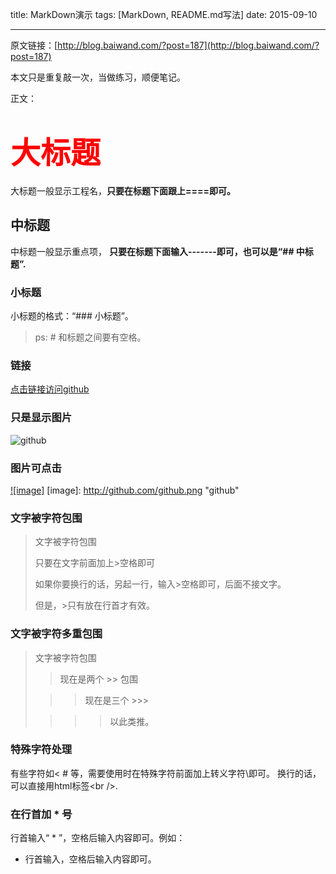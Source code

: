 title: MarkDown演示
tags: [MarkDown, README.md写法]
date: 2015-09-10

----

原文链接：[http://blog.baiwand.com/?post=187](http://blog.baiwand.com/?post=187)

本文只是重复敲一次，当做练习，顺便笔记。

正文：

<font size="10px" color="#ff0000">大标题</font>
=================
大标题一般显示工程名，**只要在标题下面跟上====即可。**


中标题
--------
中标题一般显示重点项， **只要在标题下面输入-------即可，也可以是“## 中标题”.**

### 小标题
小标题的格式：“### 小标题”。

> ps: # 和标题之间要有空格。

### 链接
[点击链接访问github](https://github.com/bingqihuang)

### 只是显示图片
![github](http://github.com/unicorn.png "github")

### 图片可点击
[![image]](https://github.com/)
[image]: http://github.com/github.png "github"

### 文字被字符包围
> 文字被字符包围
> 
> 只要在文字前面加上>空格即可
> 
> 如果你要换行的话，另起一行，输入>空格即可，后面不接文字。
> 
> 但是，>只有放在行首才有效。

### 文字被字符多重包围
> 文字被字符包围
> 
> > 现在是两个 >> 包围
> 
> > > 现在是三个 >>>  
> 
> > > > 以此类推。

### 特殊字符处理
有些字符如< # 等，需要使用时在特殊字符前面加上转义字符\即可。
换行的话，可以直接用html标签\<br /\>.

### 在行首加 * 号
行首输入“ * ”，空格后输入内容即可。例如：

* 行首输入，空格后输入内容即可。

